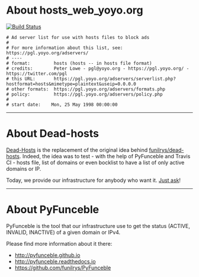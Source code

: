 # About hosts_web_yoyo.org

[![Build Status](https://travis-ci.org/dead-hosts/hosts_web_yoyo.org.svg?branch=master)](https://travis-ci.org/dead-hosts/hosts_web_yoyo.org)


```
# Ad server list for use with hosts files to block ads
#
# For more information about this list, see: https://pgl.yoyo.org/adservers/
# ----
# format:         hosts (hosts -- in hosts file format)
# credits:        Peter Lowe - pgl@yoyo.org - https://pgl.yoyo.org/ - https://twitter.com/pgl
# this URL:       https://pgl.yoyo.org/adservers/serverlist.php?hostformat=hosts&mimetype=plaintext&useip=0.0.0.0
# other formats:  https://pgl.yoyo.org/adservers/formats.php
# policy:         https://pgl.yoyo.org/adservers/policy.php
#
# start date:    Mon, 25 May 1998 00:00:00
```

--------------------------------------------------------------------------------

# About Dead-hosts

[Dead-Hosts](https://github.com/dead-hosts) is the replacement of the original idea behind [funilrys/dead-hosts](https://github.com/funilrys/dead-hosts).
Indeed, the idea was to test - with the help of PyFunceble and Travis CI - hosts file, list of domains or even bocklist to have a list of only active domains or IP.

Today, we provide our infrastructure for anybody who want it. [Just ask](https://github.com/dead-hosts/dev-center/issues/new?template=inclusion-request.md)!

--------------------------------------------------------------------------------

# About PyFunceble

PyFunceble is the tool that our infrastructure use to get the status (ACTIVE, INVALID, INACTIVE) of a given domain or IPv4.

Please find more information about it there:

* http://pyfunceble.github.io
* http://pyfunceble.readthedocs.io
* https://github.com/funilrys/PyFunceble

